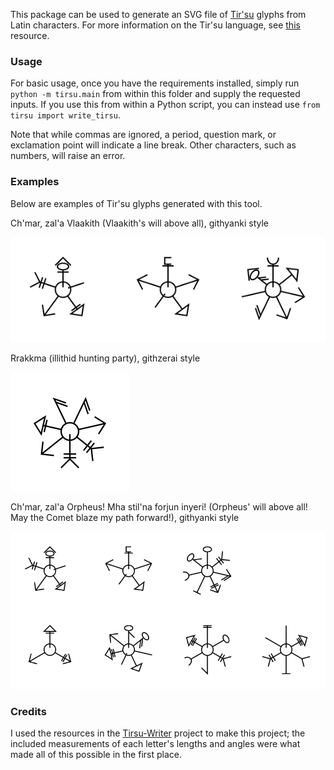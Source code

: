 This package can be used to generate an SVG file of [Tir'su](https://forgottenrealms.fandom.com/wiki/Gith_language) glyphs from Latin characters. For more information on the Tir'su language, see [this](https://archiveofourown.org/works/52500334) resource.

### Usage
For basic usage, once you have the requirements installed, simply run `python -m tirsu.main` from within this folder and supply the requested inputs. If you use this from within a Python script, you can instead use `from tirsu import write_tirsu`.

Note that while commas are ignored, a period, question mark, or exclamation point will indicate a line break. Other characters, such as numbers, will raise an error.

### Examples
Below are examples of Tir'su glyphs generated with this tool.

Ch'mar, zal'a Vlaakith (Vlaakith's will above all), githyanki style

<img src="examples/zala.svg" alt="Tir'su glyphs for the githyanki phrase Ch'mar, zal'a Vlaakith" >

Rrakkma (illithid hunting party), githzerai style

<img src="examples/rrakkma.svg" alt="Tir'su glyphs for the githzerai word rrakkma" >

Ch'mar, zal'a Orpheus! Mha stil'na forjun inyeri! (Orpheus' will above all! May the Comet blaze my path forward!), githyanki style

<img src="examples/orpheus.svg" alt="Tir'su glyphs for the githyanki phrase Ch'mar, zal'a Orpheus! Mha stil'na forjun inyeri!" >

### Credits
I used the resources in the [Tirsu-Writer](https://github.com/Landhund/TirSu-Writer) project to make this project; the included measurements of each letter's lengths and angles were what made all of this possible in the first place.
